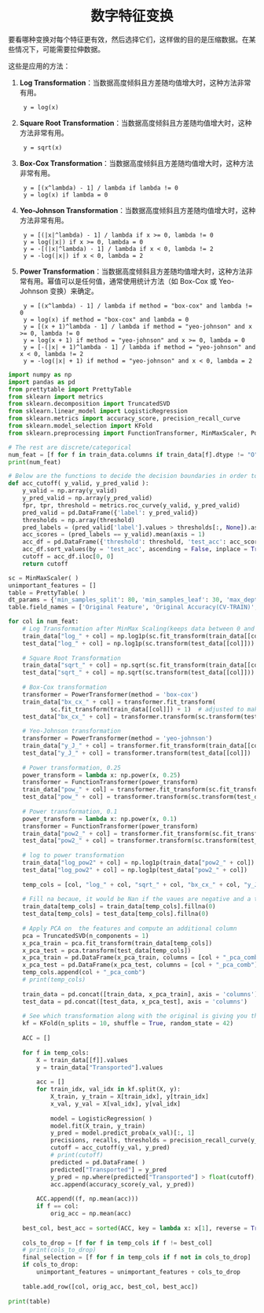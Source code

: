 <!--
 * @Description: 
 * @Author: shadow221213
 * @Date: 2024-01-21 21:55:58
 * @LastEditTime: 2024-01-21 22:23:14
-->
# <div align="center">数字特征变换</div>

要看哪种变换对每个特征更有效，然后选择它们，这样做的目的是压缩数据。在某些情况下，可能需要拉伸数据。

这些是应用的方法：

1. **Log Transformation**：当数据高度倾斜且方差随均值增大时，这种方法非常有用。

        y = log(x)

2. **Square Root Transformation**：当数据高度倾斜且方差随均值增大时，这种方法非常有用。
        
        y = sqrt(x)

3. **Box-Cox Transformation**：当数据高度倾斜且方差随均值增大时，这种方法非常有用。

        y = [(x^lambda) - 1] / lambda if lambda != 0
        y = log(x) if lambda = 0

4. **Yeo-Johnson Transformation**：当数据高度倾斜且方差随均值增大时，这种方法非常有用。
                            
        y = [(|x|^lambda) - 1] / lambda if x >= 0, lambda != 0
        y = log(|x|) if x >= 0, lambda = 0
        y = -[(|x|^lambda) - 1] / lambda if x < 0, lambda != 2
        y = -log(|x|) if x < 0, lambda = 2

5. **Power Transformation**：当数据高度倾斜且方差随均值增大时，这种方法非常有用。幂值可以是任何值，通常使用统计方法（如 Box-Cox 或 Yeo-Johnson 变换）来确定。
                            
        y = [(x^lambda) - 1] / lambda if method = "box-cox" and lambda != 0
        y = log(x) if method = "box-cox" and lambda = 0
        y = [(x + 1)^lambda - 1] / lambda if method = "yeo-johnson" and x >= 0, lambda != 0
        y = log(x + 1) if method = "yeo-johnson" and x >= 0, lambda = 0
        y = [-(|x| + 1)^lambda - 1] / lambda if method = "yeo-johnson" and x < 0, lambda != 2
        y = -log(|x| + 1) if method = "yeo-johnson" and x < 0, lambda = 2

``` python
import numpy as np
import pandas as pd
from prettytable import PrettyTable
from sklearn import metrics
from sklearn.decomposition import TruncatedSVD
from sklearn.linear_model import LogisticRegression
from sklearn.metrics import accuracy_score, precision_recall_curve
from sklearn.model_selection import KFold
from sklearn.preprocessing import FunctionTransformer, MinMaxScaler, PowerTransformer

# The rest are discrete/categorical
num_feat = [f for f in train_data.columns if train_data[f].dtype != "O" and train_data[f].nunique( ) > 10]
print(num_feat)

# Below are the functions to decide the decision boundaries in order to maximize Accuracy/ f1-score
def acc_cutoff( y_valid, y_pred_valid ):
    y_valid = np.array(y_valid)
    y_pred_valid = np.array(y_pred_valid)
    fpr, tpr, threshold = metrics.roc_curve(y_valid, y_pred_valid)
    pred_valid = pd.DataFrame({'label': y_pred_valid})
    thresholds = np.array(threshold)
    pred_labels = (pred_valid['label'].values > thresholds[:, None]).astype(int)
    acc_scores = (pred_labels == y_valid).mean(axis = 1)
    acc_df = pd.DataFrame({'threshold': threshold, 'test_acc': acc_scores})
    acc_df.sort_values(by = 'test_acc', ascending = False, inplace = True)
    cutoff = acc_df.iloc[0, 0]
    return cutoff

sc = MinMaxScaler( )
unimportant_features = []
table = PrettyTable( )
dt_params = {'min_samples_split': 80, 'min_samples_leaf': 30, 'max_depth': 8, 'criterion': 'absolute_error'}
table.field_names = ['Original Feature', 'Original Accuracy(CV-TRAIN)', 'Transformed Feature', 'Tranformed Accuracy(CV-TRAIN)']

for col in num_feat:
    # Log Transformation after MinMax Scaling(keeps data between 0 and 1)
    train_data["log_" + col] = np.log1p(sc.fit_transform(train_data[[col]]))
    test_data["log_" + col] = np.log1p(sc.transform(test_data[[col]]))
    
    # Square Root Transformation
    train_data["sqrt_" + col] = np.sqrt(sc.fit_transform(train_data[[col]]))
    test_data["sqrt_" + col] = np.sqrt(sc.transform(test_data[[col]]))
    
    # Box-Cox transformation
    transformer = PowerTransformer(method = 'box-cox')
    train_data["bx_cx_" + col] = transformer.fit_transform(
            sc.fit_transform(train_data[[col]]) + 1)  # adjusted to make it +ve
    test_data["bx_cx_" + col] = transformer.transform(sc.transform(test_data[[col]]) + 1)
    
    # Yeo-Johnson transformation
    transformer = PowerTransformer(method = 'yeo-johnson')
    train_data["y_J_" + col] = transformer.fit_transform(train_data[[col]])
    test_data["y_J_" + col] = transformer.transform(test_data[[col]])
    
    # Power transformation, 0.25
    power_transform = lambda x: np.power(x, 0.25)
    transformer = FunctionTransformer(power_transform)
    train_data["pow_" + col] = transformer.fit_transform(sc.fit_transform(train_data[[col]]))
    test_data["pow_" + col] = transformer.transform(sc.transform(test_data[[col]]))
    
    # Power transformation, 0.1
    power_transform = lambda x: np.power(x, 0.1)
    transformer = FunctionTransformer(power_transform)
    train_data["pow2_" + col] = transformer.fit_transform(sc.fit_transform(train_data[[col]]))
    test_data["pow2_" + col] = transformer.transform(sc.transform(test_data[[col]]))
    
    # log to power transformation
    train_data["log_pow2" + col] = np.log1p(train_data["pow2_" + col])
    test_data["log_pow2" + col] = np.log1p(test_data["pow2_" + col])
    
    temp_cols = [col, "log_" + col, "sqrt_" + col, "bx_cx_" + col, "y_J_" + col, "pow_" + col, "pow2_" + col, "log_pow2" + col]
    
    # Fill na becaue, it would be Nan if the vaues are negative and a transformation applied on it
    train_data[temp_cols] = train_data[temp_cols].fillna(0)
    test_data[temp_cols] = test_data[temp_cols].fillna(0)
    
    # Apply PCA on  the features and compute an additional column
    pca = TruncatedSVD(n_components = 1)
    x_pca_train = pca.fit_transform(train_data[temp_cols])
    x_pca_test = pca.transform(test_data[temp_cols])
    x_pca_train = pd.DataFrame(x_pca_train, columns = [col + "_pca_comb"])
    x_pca_test = pd.DataFrame(x_pca_test, columns = [col + "_pca_comb"])
    temp_cols.append(col + "_pca_comb")
    # print(temp_cols)
    
    train_data = pd.concat([train_data, x_pca_train], axis = 'columns')
    test_data = pd.concat([test_data, x_pca_test], axis = 'columns')
    
    # See which transformation along with the original is giving you the best univariate fit with target
    kf = KFold(n_splits = 10, shuffle = True, random_state = 42)
    
    ACC = []
    
    for f in temp_cols:
        X = train_data[[f]].values
        y = train_data["Transported"].values
        
        acc = []
        for train_idx, val_idx in kf.split(X, y):
            X_train, y_train = X[train_idx], y[train_idx]
            x_val, y_val = X[val_idx], y[val_idx]
            
            model = LogisticRegression( )
            model.fit(X_train, y_train)
            y_pred = model.predict_proba(x_val)[:, 1]
            precisions, recalls, thresholds = precision_recall_curve(y_val, y_pred)
            cutoff = acc_cutoff(y_val, y_pred)
            # print(cutoff)
            predicted = pd.DataFrame( )
            predicted["Transported"] = y_pred
            y_pred = np.where(predicted["Transported"] > float(cutoff), 1, 0)
            acc.append(accuracy_score(y_val, y_pred))
            
        ACC.append((f, np.mean(acc)))
        if f == col:
            orig_acc = np.mean(acc)
            
    best_col, best_acc = sorted(ACC, key = lambda x: x[1], reverse = True)[0]
    
    cols_to_drop = [f for f in temp_cols if f != best_col]
    # print(cols_to_drop)
    final_selection = [f for f in temp_cols if f not in cols_to_drop]
    if cols_to_drop:
        unimportant_features = unimportant_features + cols_to_drop
        
    table.add_row([col, orig_acc, best_col, best_acc])
    
print(table)
```